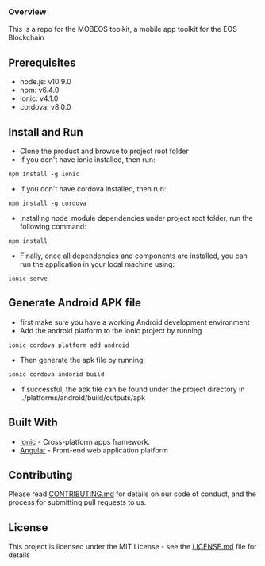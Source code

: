 ### Overview

This is a repo for the MOBEOS toolkit, a mobile app toolkit for the EOS Blockchain

## Prerequisites

- node.js: v10.9.0
- npm: v6.4.0
- ionic: v4.1.0
- cordova: v8.0.0

## Install and Run

- Clone the product and browse to project root folder
- If you don't have ionic installed, then run:
```
npm install -g ionic
```
- If you don't have cordova installed, then run:
```
npm install -g cordova
```
- Installing node_module dependencies under project root folder, run the following command:
```
npm install
```
- Finally, once all dependencies and components are installed, you can run the application in your local machine using:
```
ionic serve
```

## Generate Android APK file

- first make sure you have a working Android development environment
- Add the android platform to the ionic project by running
```
ionic cordova platform add android
```
- Then generate the apk file by running:
```
ionic cordova andorid build
```
- If successful, the apk file can be found under the project directory in ../platforms/android/build/outputs/apk

## Built With

* [Ionic](https://ionicframework.com/docs/) - Cross-platform apps framework.
* [Angular](https://maven.apache.org/) - Front-end web application platform

## Contributing

Please read [CONTRIBUTING.md](https://github.com/Takafuly/mobeos/blob/master/CONTRIBUTING.md) for details on our code of conduct, and the process for submitting pull requests to us.

## License

This project is licensed under the MIT License - see the [LICENSE.md](LICENSE) file for details
